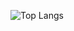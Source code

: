 ![Top Langs](https://github-readme-stats.vercel.app/api/top-langs/?username=jeffersonbalde&layout=compact)

